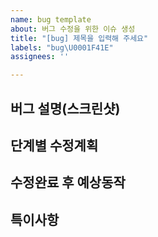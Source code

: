 ```yaml
---
name: bug template
about: 버그 수정을 위한 이슈 생성
title: "[bug] 제목을 입력해 주세요"
labels: "bug\U0001F41E"
assignees: ''

---
```


**버그 설명(스크린샷)**
---


**단계별 수정계획**
---


**수정완료 후 예상동작**
---


**특이사항**
---
